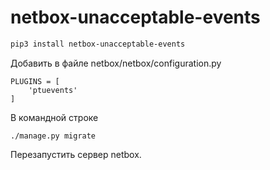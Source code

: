 # netbox-unacceptable-events


```bash
pip3 install netbox-unacceptable-events
```



Добавить в файле netbox/netbox/configuration.py

```
PLUGINS = [
    'ptuevents'
]
```

В командной строке
```
./manage.py migrate
```

Перезапустить сервер netbox.